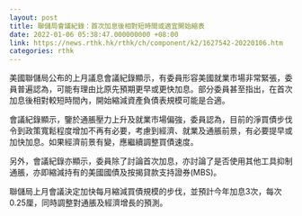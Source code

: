 ```yaml
---
layout: post
title: 聯儲局會議紀錄：首次加息後相對短時間或適宜開始縮表
date: 2022-01-06 05:38:47.000000000 +08:00
link: https://news.rthk.hk/rthk/ch/component/k2/1627542-20220106.htm
categories: rthk
---
```


美國聯儲局公布的上月議息會議紀錄顯示，有委員形容美國就業市場非常緊張，委員普遍認為，可能有理由比原先預期更早或更快加息。部分委員甚至指出，在首次加息後相對較短時間內，開始縮減資產負債表規模可能是合適。

會議紀錄顯示，鑒於通脹壓力上升及就業市場偏強，委員認為，目前的淨買債步伐令到政策寬鬆程度增加不再有必要，考慮到經濟、就業及通脹前景，有必要提早或加快加息。如果經濟前景有變，應繼續調整買債速度。

另外，會議紀錄亦顯示，委員除了討論首次加息，亦討論了是否使用其他工具抑制通脹，亦即縮減持有的美國國債及按揭貸款支持證券(MBS)。

聯儲局上月會議決定加快每月縮減買債規模的步伐，並預計今年加息3次，每次0.25厘，同時調整對通脹及經濟增長的預測。
